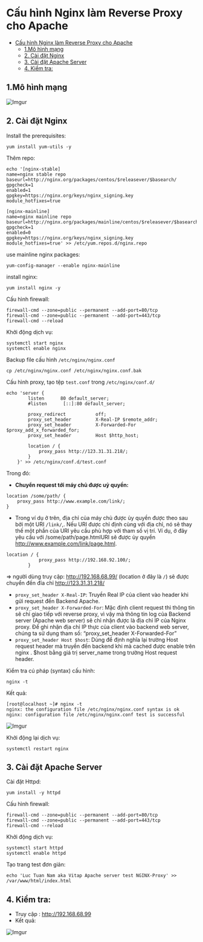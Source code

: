 # Cấu hình Nginx làm Reverse Proxy cho Apache
- [Cấu hình Nginx làm Reverse Proxy cho Apache](#cấu-hình-nginx-làm-reverse-proxy-cho-apache)
  - [1.Mô hình mạng](#1mô-hình-mạng)
  - [2. Cài đặt Nginx](#2-cài-đặt-nginx)
  - [3. Cài đặt Apache Server](#3-cài-đặt-apache-server)
  - [4. Kiểm tra:](#4-kiểm-tra)
## 1.Mô hình mạng

![Imgur](https://i.imgur.com/MDV8aP5.png)

## 2. Cài đặt Nginx
Install the prerequisites:
```
yum install yum-utils -y
```
Thêm repo:

```
echo '[nginx-stable]
name=nginx stable repo
baseurl=http://nginx.org/packages/centos/$releasever/$basearch/
gpgcheck=1
enabled=1
gpgkey=https://nginx.org/keys/nginx_signing.key
module_hotfixes=true

[nginx-mainline]
name=nginx mainline repo
baseurl=http://nginx.org/packages/mainline/centos/$releasever/$basearch/
gpgcheck=1
enabled=0
gpgkey=https://nginx.org/keys/nginx_signing.key
module_hotfixes=true' >> /etc/yum.repos.d/nginx.repo
```
use mainline nginx packages:
```
yum-config-manager --enable nginx-mainline
```
install nginx:
```
yum install nginx -y
```

Cấu hình firewall:
```
firewall-cmd --zone=public --permanent --add-port=80/tcp
firewall-cmd --zone=public --permanent --add-port=443/tcp
firewall-cmd --reload
```
Khởi động dịch vụ:
```
systemctl start nginx
systemctl enable nginx
```

Backup file cấu hình `/etc/nginx/nginx.conf`
```
cp /etc/nginx/nginx.conf /etc/nginx/nginx.conf.bak
```
Cấu hình proxy, tạo tệp `test.conf` trong `/etc/nginx/conf.d/`
```
echo 'server {
        listen      80 default_server;
        #listen      [::]:80 default_server;

        proxy_redirect           off;
        proxy_set_header         X-Real-IP $remote_addr;
        proxy_set_header         X-Forwarded-For $proxy_add_x_forwarded_for;
        proxy_set_header         Host $http_host;

        location / {
            proxy_pass http://123.31.31.218/;
        }
    }' >> /etc/nginx/conf.d/test.conf
```

Trong đó: 
- **Chuyển request tới máy chủ được uỷ quyền:**
```
location /some/path/ {
    proxy_pass http://www.example.com/link/;
}
```

- Trong ví dụ  ở trên, địa chỉ của máy chủ được ủy quyền được theo sau bởi một URI `/link/`,. Nếu URI được chỉ định cùng với địa chỉ, nó sẽ thay thế một phần của URI yêu cầu phù hợp với tham số vị trí. Ví dụ, ở đây yêu cầu với /some/path/page.htmlURI sẽ được ủy quyền http://www.example.com/link/page.html. 

```
location / {
            proxy_pass http://192.168.92.100/;
        }
```
=> người dùng truy cập: http://192.168.68.99/ (location ở đây là `/`) sẽ được chuyển đến đỉa chỉ http://123.31.31.218/

- `proxy_set_header X-Real-IP`: Truyền Real IP của client vào header khi gửi request đến Backend Apache.
- `proxy_set_header X-Forwarded-For`: Mặc định client request thì thông tin sẽ chỉ giao tiếp với reverse proxy, vì vậy mà thông tin log của Backend server (Apache web server) sẽ chỉ nhận được là địa chỉ IP của Nginx proxy. Để ghi nhận địa chỉ IP thực của client vào backend web server, chúng ta sử dụng tham số: “proxy_set_header X-Forwarded-For”
- `proxy_set_header Host $host`: Dùng để định nghĩa lại trường Host request header mà truyền đến backend khi mà cached được enable trên nginx . $host bằng giá trị server_name trong trường Host request header.

Kiểm tra cú pháp (syntax) cấu hình:
```
nginx -t
```
Kết quả:
```
[root@localhost ~]# nginx -t
nginx: the configuration file /etc/nginx/nginx.conf syntax is ok
nginx: configuration file /etc/nginx/nginx.conf test is successful
```

![Imgur](https://i.imgur.com/RzggI4P.png)

Khởi động lại dịch vụ:
```
systemctl restart nginx
```

## 3. Cài đặt Apache Server


Cài đặt Httpd:
```
yum install -y httpd
```
Cấu hình firewall:
```
firewall-cmd --zone=public --permanent --add-port=80/tcp
firewall-cmd --zone=public --permanent --add-port=443/tcp
firewall-cmd --reload
```

Khởi động dịch vụ:
```
systemctl start httpd
systemctl enable httpd
```

Tạo trang test đơn giản:
```
echo 'Luc Tuan Nam aka Vitap Apache server test NGINX-Proxy' >> /var/www/html/index.html
```

## 4. Kiểm tra:
- Truy cập : http://192.168.68.99
- Kết quả:

![Imgur](https://i.imgur.com/BLTvtXo.png)